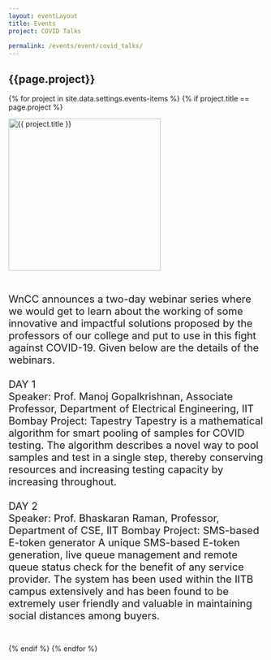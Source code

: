 ```yaml
---
layout: eventLayout
title: Events
project: COVID Talks
    
permalink: /events/event/covid_talks/
---
```


<h2 class="display1 m-3 p-3 text-center">{{page.project}}</h2>

{% for project in site.data.settings.events-items %}
{% if project.title == page.project %}
<div>
    <img src="{{ site.baseurl }}/{{ project.image }}"  width = "300" height="300" alt="{{ project.title }}" class="border rounded img-soc">
</div>

<div>
    <p class="display3" style = "font-size:20px;" >
        <br>
        WnCC announces a two-day webinar series where we would get to learn about the working of some innovative and impactful solutions proposed by the professors of our college and put to use in this fight against COVID-19. Given below are the details of the webinars.
        <br><br>
        DAY 1
<br>
Speaker: Prof. Manoj Gopalkrishnan,
Associate Professor, Department of Electrical Engineering,
IIT Bombay
Project: Tapestry
Tapestry is a mathematical algorithm for smart pooling of samples for COVID testing. The algorithm describes a novel way to pool samples and test in a single step, thereby conserving resources and increasing testing capacity by increasing throughout.
<br><br>
    DAY 2
<br>
    Speaker: Prof. Bhaskaran Raman,
Professor, Department of CSE, IIT Bombay
Project: SMS-based E-token generator
A unique SMS-based E-token generation, live queue management and remote queue status check for the benefit of any service provider. The system has been used within the IITB campus extensively and has been found to be extremely user friendly and valuable in maintaining social distances among buyers.
<br><br>
    </p>
</div>
{% endif %}
{% endfor %}
